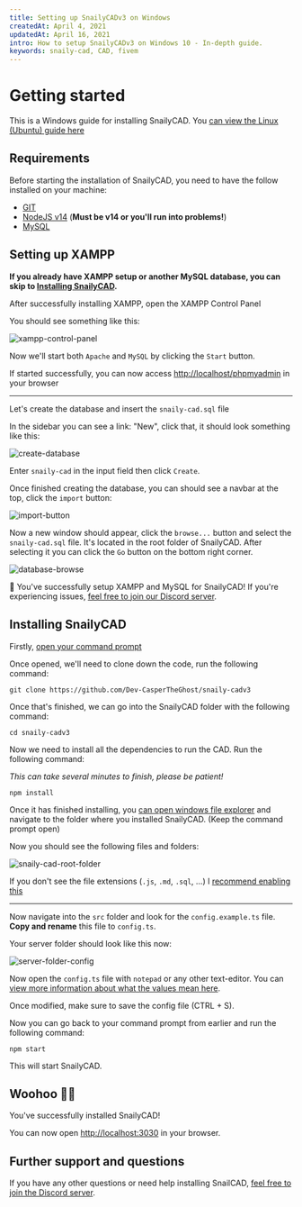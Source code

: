 ```yaml
---
title: Setting up SnailyCADv3 on Windows
createdAt: April 4, 2021
updatedAt: April 16, 2021
intro: How to setup SnailyCADv3 on Windows 10 - In-depth guide.
keywords: snaily-cad, CAD, fivem
---
```


# Getting started

This is a Windows guide for installing SnailyCAD. You [can view the Linux (Ubuntu) guide here](/blog/setting-up-snailycad-linux)

## Requirements

Before starting the installation of SnailyCAD, you need to have the follow installed on your machine:

- [GIT](https://git-scm.com/downloads)
- [NodeJS v14](https://nodejs.org) (**Must be v14 or you'll run into problems!**)
- [MySQL](https://www.apachefriends.org/download.html)

## Setting up XAMPP

**If you already have XAMPP setup or another MySQL database, you can skip to [Installing SnailyCAD](#installing-snailycad).**

After successfully installing XAMPP, open the XAMPP Control Panel

You should see something like this:

![xampp-control-panel](/blog/xampp-control-panel.webp)

Now we'll start both `Apache` and `MySQL` by clicking the `Start` button.

If started successfully, you can now access <http://localhost/phpmyadmin> in your browser

---

Let's create the database and insert the `snaily-cad.sql` file

In the sidebar you can see a link: "New", click that, it should look something like this:

![create-database](/blog/create-database.webp)

Enter `snaily-cad` in the input field then click `Create`.

Once finished creating the database, you can should see a navbar at the top, click the `import` button:

![import-button](/blog/import-button.webp)

Now a new window should appear, click the `browse...` button and select the `snaily-cad.sql` file. It's located in the root folder of SnailyCAD. After selecting it you can click the `Go` button on the bottom right corner.

![database-browse](/blog/database-browse.webp)

🎉 You've successfully setup XAMPP and MySQL for SnailyCAD! If you're experiencing issues, [feel free to join our Discord server](https://discord.gg/eGnrPqEH7U).

## Installing SnailyCAD

Firstly, [open your command prompt](https://www.howtogeek.com/235101/10-ways-to-open-the-command-prompt-in-windows-10/)

Once opened, we'll need to clone down the code, run the following command:

```console
git clone https://github.com/Dev-CasperTheGhost/snaily-cadv3
```

Once that's finished, we can go into the SnailyCAD folder with the following command:

```console
cd snaily-cadv3
```

Now we need to install all the dependencies to run the CAD. Run the following command:

_This can take several minutes to finish, please be patient!_

```console
npm install
```

Once it has finished installing, you [can open windows file explorer](https://www.howtogeek.com/693474/12-ways-to-open-file-explorer-in-windows-10/) and navigate to the folder where you installed SnailyCAD. (Keep the command prompt open)

Now you should see the following files and folders:

![snaily-cad-root-folder](/blog/snaily-cad-root-folder.webp)

If you don't see the file extensions (`.js`, `.md`, `.sql`, ...) I [recommend enabling this](https://www.msftnext.com/show-file-extensions-windows-10-explorer/)

---

Now navigate into the `src` folder and look for the `config.example.ts` file. **Copy and rename** this file to `config.ts`.

Your server folder should look like this now:

![server-folder-config](/blog/server-folder-config.webp)

Now open the `config.ts` file with `notepad` or any other text-editor. You can [view more information about what the values mean here](https://github.com/Dev-CasperTheGhost/snaily-cadv3/wiki/Config-file).

Once modified, make sure to save the config file (CTRL + S).

Now you can go back to your command prompt from earlier and run the following command:

```console
npm start
```

This will start SnailyCAD.

## Woohoo 🎉🎉

You've successfully installed SnailyCAD!

You can now open <http://localhost:3030> in your browser.

## Further support and questions

If you have any other questions or need help installing SnailCAD, [feel free to join the Discord server](https://discord.gg/eGnrPqEH7U).
